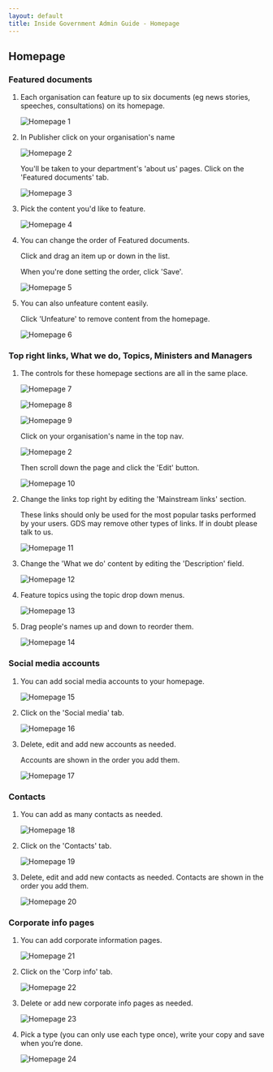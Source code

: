 ```yaml
---
layout: default
title: Inside Government Admin Guide - Homepage
---
```


## Homepage

### Featured documents

1. Each organisation can feature up to six documents (eg news stories, speeches, consultations) on its homepage.

	![Homepage 1](homepage-1.png)

2. In Publisher click on your organisation's name

	![Homepage 2](homepage-2.png)
	
	You'll be taken to your department's 'about us' pages. Click on the 'Featured documents' tab.
	
	![Homepage 3](homepage-3.png)
	
3. Pick the content you'd like to feature.

	![Homepage 4](homepage-4.png)
	
4. You can change the order of Featured documents.

	Click and drag an item up or down in the list.
	
	When you're done setting the order, click 'Save'.

	![Homepage 5](homepage-5.png)
	
5. You can also unfeature content easily.

	Click 'Unfeature' to remove content from the homepage.

	![Homepage 6](homepage-6.png)
	
### Top right links, What we do, Topics, Ministers and Managers

1. The controls for these homepage sections are all in the same place.

	![Homepage 7](homepage-7.png)
	
	![Homepage 8](homepage-8.png)
	
	![Homepage 9](homepage-9.png)
	
	Click on your organisation's name in the top nav.
	
	![Homepage 2](homepage-2.png)
	
	Then scroll down the page and click the 'Edit' button.
	
	![Homepage 10](homepage-10.png)	
	
2. Change the links top right by editing the 'Mainstream links' section.

	These links should only be used for the most popular tasks performed by your users. GDS may remove other types of links. If in doubt please talk to us.

	![Homepage 11](homepage-11.png)	
	
3. Change the 'What we do' content by editing the 'Description' field.

	![Homepage 12](homepage-12.png)	
	
4. Feature topics using the topic drop down menus.

	![Homepage 13](homepage-13.png)	
	
5. Drag people's names up and down to reorder them.

	![Homepage 14](homepage-14.png)	
	
	
### Social media accounts

1. You can add social media accounts to your homepage.

	![Homepage 15](homepage-15.png)	

2. Click on the 'Social media' tab.

	![Homepage 16](homepage-16.png)	
	
3. Delete, edit and add new accounts as needed. 

	Accounts are shown in the order you add them.

	![Homepage 17](homepage-17.png)	
	

### Contacts

1. You can add as many contacts as needed.

	![Homepage 18](homepage-18.png)	
	
2. Click on the 'Contacts' tab.

	![Homepage 19](homepage-19.png)	
	
3. Delete, edit and add new contacts as needed. Contacts are shown in the order you add them.

	![Homepage 20](homepage-20.png)	

	
### Corporate info pages

1. You can add corporate information pages.

	![Homepage 21](homepage-21.png)	
	
2. Click on the 'Corp info' tab.

	![Homepage 22](homepage-22.png)	

3. Delete or add new corporate info pages as needed.

	![Homepage 23](homepage-23.png)	
	
4. Pick a type (you can only use each type once), write your copy and save when you’re done.

	![Homepage 24](homepage-24.png)	
